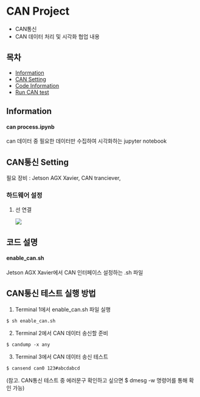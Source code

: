 # CAN Project
* CAN통신
* CAN 데이터 처리 및 시각화 협업 내용
## 목차
* [Information](#Information)
* [CAN Setting](#CAN통신-Setting)
* [Code Information](#코드-설명)
* [Run CAN test](#CAN통신-테스트-실행-방법)
## Information
#### can process.ipynb
can 데이터 중 필요한 데이터만 수집하여 시각화하는 jupyter notebook

## CAN통신 Setting
필요 장비 : Jetson AGX Xavier, CAN tranciever, 
### 하드웨어 설정
  1. 선 연결
  
        ![](https://github.com/Minsuuuuu/can/assets/140566894/0e0a6b41-618c-462b-a9c4-c132ea209d66)
## 코드 설명
#### enable_can.sh
Jetson AGX Xavier에서 CAN 인터페이스 설정하는 .sh 파일

## CAN통신 테스트 실행 방법
1. Terminal 1에서 enable_can.sh 파일 실행 
``` 
$ sh enable_can.sh
```

2. Terminal 2에서 CAN 데이터 송신할 준비
```
$ candump -x any
```

3. Terminal 3에서 CAN 데이터 송신 테스트
```
$ cansend can0 123#abcdabcd
```

(참고. CAN통신 테스트 중 에러문구 확인하고 싶으면 $ dmesg -w 명령어를 통해 확인 가능)


